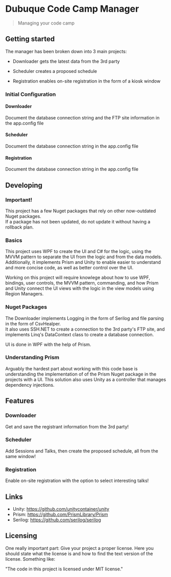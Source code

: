 # Dubuque Code Camp Manager
> Managing your code camp

## Getting started

The manager has been broken down into 3 main projects:

- Downloader gets the latest data from the 3rd party

- Scheduler creates a proposed schedule

- Registration enables on-site registration in the form of a kiosk window

### Initial Configuration

#### Downloader

Document the database connection string and the FTP site information in the app.config file

#### Scheduler

Document the database connection string in the app.config file

#### Registration

Document the database connection string in the app.config file

## Developing

### Important!

This project has a few Nuget packages that rely on other now-outdated Nuget packages.  
If a package has not been updated, do not update it without having a rollback plan.

### Basics

This project uses WPF to create the UI and C# for the logic, using the MVVM pattern to separate
the UI from the logic and from the data models.  Additionally, it implements Prism and Unity to
enable easier to understand and more concise code, as well as better control over the UI.

Working on this project will require knowlege about how to use WPF, bindings, user controls,
the MVVM pattern, commanding, and how Prism and Unity connect the UI views with the logic in
the view models using Region Managers.

### Nuget Packages

The Downloader implements Logging in the form of Serilog and file parsing in the form of CsvHealper.  
It also uses SSH.NET to create a connection to the 3rd party's FTP site, and implements Linq's DataContext 
class to create a database connection.

UI is done in WPF with the help of Prism.


### Understanding Prism

Arguably the hardest part about working with this code base is understanding the implementation of
of the Prism Nuget package in the projects with a UI.  This solution also uses Unity as a controller
that manages dependency injections.



## Features

### Downloader

Get and save the registrant information from the 3rd party!

### Scheduler

Add Sessions and Talks, then create the proposed schedule, all from the same window!

### Registration

Enable on-site registration with the option to select interesting talks!

## Links



- Unity: https://github.com/unitycontainer/unity
- Prism: https://github.com/PrismLibrary/Prism
- Serilog: https://github.com/serilog/serilog


## Licensing

One really important part: Give your project a proper license. Here you should
state what the license is and how to find the text version of the license.
Something like:

"The code in this project is licensed under MIT license."
